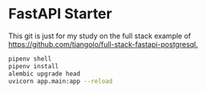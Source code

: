 # FastAPI Starter

This git is just for my study on the full stack example of <https://github.com/tiangolo/full-stack-fastapi-postgresql.>

```bash
pipenv shell
pipenv install
alembic upgrade head
uvicorn app.main:app --reload
```
